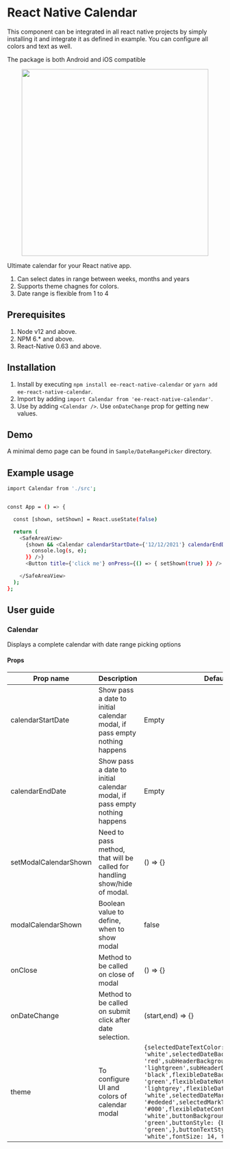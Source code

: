 # React Native Calendar

This component can be integrated in all react native projects by simply installing it and integrate it as defined in example. You can configure all colors and text as well.

The package is both Android and iOS compatible

<div align="center">
  <img width="436" heigth="398" src="https://check-ankit.s3.us-east-2.amazonaws.com/Screenshot+2021-12-14+at+8.56.14+AM.png">
</div>

Ultimate calendar for your React native app.

1. Can select dates in range between weeks, months and years
2. Supports theme chagnes for colors.
3. Date range is flexible from 1 to 4

## Prerequisites 
1. Node v12 and above. 
2. NPM 6.* and above.
3. React-Native 0.63 and above.


## Installation
1. Install by executing `npm install ee-react-native-calendar` or `yarn add ee-react-native-calendar`.
2. Import by adding `import Calendar from 'ee-react-native-calendar'`.
3. Use by adding `<Calendar />`. Use `onDateChange` prop for getting new values.

## Demo

A minimal demo page can be found in `Sample/DateRangePicker` directory.

<!-- [Online demo](https://snack.expo.dev/@ankitpat/react-native-date-range-picker) is also available! -->

## Example usage 

```sh
import Calendar from './src';


const App = () => {

  const [shown, setShown] = React.useState(false)

  return (
    <SafeAreaView>
      {shown && <Calendar calendarStartDate={'12/12/2021'} calendarEndDate={'12/14/2021'} modalCalendarShown={shown} setModalCalendarShown={setShown} onClose={() => { setShown(false) }} onDateChange={(s, e) => {
        console.log(s, e);
      }} />}
      <Button title={'click me'} onPress={() => { setShown(true) }} />

    </SafeAreaView>
  );
};
```

## User guide

### Calendar

Displays a complete calendar with date range picking options

#### Props

|Prop name|Description|Default value|Required|
|----|----|----|----|
|calendarStartDate|Show pass a date to initial calendar modal, if pass empty nothing happens|Empty|false|
|calendarEndDate|Show pass a date to initial calendar modal, if pass empty nothing happens|Empty|false|
|setModalCalendarShown|Need to pass method, that will be called for handling show/hide of modal.|() => {}|true|
|modalCalendarShown|Boolean value to define, when to show modal|false|true|
|onClose|Method to be called on close of modal|() => {}|true|
|onDateChange|Method to be called on submit click after date selection.|(start,end) => {}|true|
|theme|To configure UI and colors of calendar modal| ```{selectedDateTextColor: 'white',selectedDateBackgroundColor: 'red',subHeaderBackgroundColor: 'lightgreen',subHeaderDateTextColor: 'black',flexibleDateBackgroundColor: 'green',flexibleDateNotSelectedBackgroundColor: 'lightgrey',flexibleDateTextColor: 'white',selectedDateMarkColor: '#ededed',selectedMarkTextColor: '#000',flexibleDateContainerBackgroundColor: 'white',buttonBackgroundColor: 'green',buttonStyle: {backgroundColor: 'green',},buttonTextStyle: {color: 'white',fontSize: 14, title: 'Calendar'}}```|
